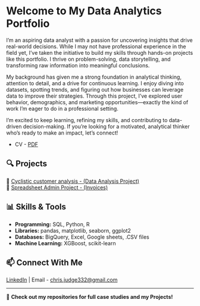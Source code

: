 # Welcome to My Data Analytics Portfolio  

I’m an aspiring data analyst with a passion for uncovering insights that drive real-world decisions. While I may not have professional experience in the field yet, I’ve taken the initiative to build my skills through hands-on projects like this portfolio. I thrive on problem-solving, data storytelling, and transforming raw information into meaningful conclusions.

My background has given me a strong foundation in analytical thinking, attention to detail, and a drive for continuous learning. I enjoy diving into datasets, spotting trends, and figuring out how businesses can leverage data to improve their strategies. Through this project, I’ve explored user behavior, demographics, and marketing opportunities—exactly the kind of work I’m eager to do in a professional setting.

I’m excited to keep learning, refining my skills, and contributing to data-driven decision-making. If you’re looking for a motivated, analytical thinker who’s ready to make an impact, let’s connect!
- CV - [PDF](https://github.com/ChristianJudge/ChristianJudge/blob/main/CJ_CV_GH.pdf)

## 🔍 Projects
📌 [Cyclistic customer analysis - (Data Analysis Project)](https://github.com/ChristianJudge/Cyclistic_Analysis)  
📌 [Spreadsheet Admin Project - (Invoices)](https://github.com/ChristianJudge/spreadsheet-practice)  


## 📊 Skills & Tools  
- **Programming:** SQL, Python, R  
- **Libraries:** pandas, matplotlib, seaborn, ggplot2  
- **Databases:** BigQuery, Excel, Google sheets, .CSV files
- **Machine Learning:** XGBoost, scikit-learn  

## 📫 Connect With Me  
[LinkedIn](https://www.linkedin.com/in/christian-judge-3282432b0/) | Email - chris.judge332@gmail.com 

---
  
🚀 **Check out my repositories for full case studies and my Projects!**
